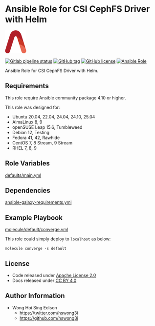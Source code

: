 # Ansible Role for CSI CephFS Driver with Helm

<a href="https://alvistack.com" title="AlviStack" target="_blank"><img src="/alvistack.svg" height="75" alt="AlviStack"></a>

[![Gitlab pipeline status](https://img.shields.io/gitlab/pipeline/alvistack/ansible-role-helm_csi_cephfs/master)](https://gitlab.com/alvistack/ansible-role-helm_csi_cephfs/-/pipelines)
[![GitHub tag](https://img.shields.io/github/tag/alvistack/ansible-role-helm_csi_cephfs.svg)](https://github.com/alvistack/ansible-role-helm_csi_cephfs/tags)
[![GitHub license](https://img.shields.io/github/license/alvistack/ansible-role-helm_csi_cephfs.svg)](https://github.com/alvistack/ansible-role-helm_csi_cephfs/blob/master/LICENSE)
[![Ansible Role](https://img.shields.io/badge/galaxy-alvistack.helm_csi_cephfs-blue.svg)](https://galaxy.ansible.com/alvistack/helm_csi_cephfs)

Ansible Role for CSI CephFS Driver with Helm.

## Requirements

This role require Ansible community package 4.10 or higher.

This role was designed for:

- Ubuntu 20.04, 22.04, 24.04, 24.10, 25.04
- AlmaLinux 8, 9
- openSUSE Leap 15.6, Tumbleweed
- Debian 12, Testing
- Fedora 41, 42, Rawhide
- CentOS 7, 8 Stream, 9 Stream
- RHEL 7, 8, 9

## Role Variables

[defaults/main.yml](defaults/main.yml)

## Dependencies

[ansible-galaxy-requirements.yml](ansible-galaxy-requirements.yml)

## Example Playbook

[molecule/default/converge.yml](molecule/default/converge.yml)

This role could simply deploy to `localhost` as below:

    molecule converge -s default

## License

- Code released under [Apache License 2.0](LICENSE)
- Docs released under [CC BY 4.0](http://creativecommons.org/licenses/by/4.0/)

## Author Information

- Wong Hoi Sing Edison
  - <https://twitter.com/hswong3i>
  - <https://github.com/hswong3i>
